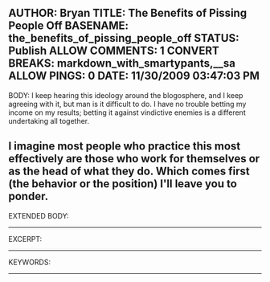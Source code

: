 AUTHOR: Bryan
TITLE: The Benefits of Pissing People Off
BASENAME: the_benefits_of_pissing_people_off
STATUS: Publish
ALLOW COMMENTS: 1
CONVERT BREAKS: markdown_with_smartypants,__sa
ALLOW PINGS: 0
DATE: 11/30/2009 03:47:03 PM
-----
BODY:
I keep hearing this ideology around the blogosphere, and I keep agreeing with it, but man is it difficult to do. I have no trouble betting my income on my results; betting it against vindictive enemies is a different undertaking all together.

I imagine most people who practice this most effectively are those who work for themselves or as the head of what they do. Which comes first (the behavior or the position) I'll leave you to ponder.
-----
EXTENDED BODY:

-----
EXCERPT:

-----
KEYWORDS:

-----


